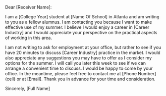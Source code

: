 Dear [Receiver Name]: 

I am a [College Year] student at [Name Of School] in Atlanta and am writing to you as a fellow alumnus. I am contacting you because I want to make effective use of my summer. I believe I would enjoy a career in [Career Industry] and I would appreciate your perspective on the practical aspects of working in this area. 

I am not writing to ask for employment at your office, but rather to see if you have 20 minutes to discuss [Career Industry]  practice in the market. I would also appreciate any suggestions you may have to offer as I consider my options for the summer. I will call you later this week to see if we can arrange a convenient time to discuss. I would be happy to come by your office. In the meantime, please feel free to contact me at [Phone Number] (cell) or at [Email]. Thank you in advance for your time and consideration. 

Sincerely, 
[Full Name] 
